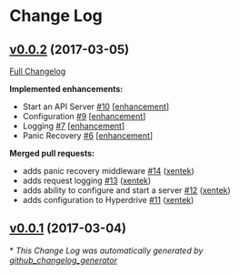 # Change Log

## [v0.0.2](https://github.com/hyperdriven/hyperdrive/releases/tag/v0.0.2) (2017-03-05)
[Full Changelog](https://github.com/hyperdriven/hyperdrive/compare/v0.0.1...v0.0.2)

**Implemented enhancements:**

- Start an API Server [\#10](https://github.com/hyperdriven/hyperdrive/issues/10) [[enhancement](https://github.com/hyperdriven/hyperdrive/labels/enhancement)]
- Configuration [\#9](https://github.com/hyperdriven/hyperdrive/issues/9) [[enhancement](https://github.com/hyperdriven/hyperdrive/labels/enhancement)]
- Logging [\#7](https://github.com/hyperdriven/hyperdrive/issues/7) [[enhancement](https://github.com/hyperdriven/hyperdrive/labels/enhancement)]
- Panic Recovery [\#6](https://github.com/hyperdriven/hyperdrive/issues/6) [[enhancement](https://github.com/hyperdriven/hyperdrive/labels/enhancement)]

**Merged pull requests:**

- adds panic recovery middleware [\#14](https://github.com/hyperdriven/hyperdrive/pull/14) ([xentek](https://github.com/xentek))
- adds request logging [\#13](https://github.com/hyperdriven/hyperdrive/pull/13) ([xentek](https://github.com/xentek))
- adds ability to configure and start a server [\#12](https://github.com/hyperdriven/hyperdrive/pull/12) ([xentek](https://github.com/xentek))
- adds configuration to Hyperdrive [\#11](https://github.com/hyperdriven/hyperdrive/pull/11) ([xentek](https://github.com/xentek))

## [v0.0.1](https://github.com/hyperdriven/hyperdrive/releases/tag/v0.0.1) (2017-03-04)


\* *This Change Log was automatically generated by [github_changelog_generator](https://github.com/skywinder/Github-Changelog-Generator)*
